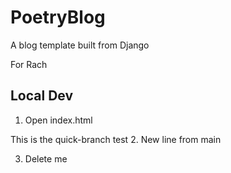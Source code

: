 # PoetryBlog
A blog template built from Django

For Rach

## Local Dev
1. Open index.html

This is the quick-branch test
2. New line from main


3. Delete me
